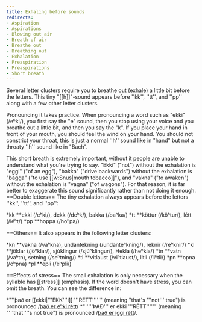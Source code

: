 ```yaml
---
title: Exhaling before sounds
redirects:
- Aspiration
- Aspirations
- Blowing out air
- Breath of air
- Breathe out
- Breathing out
- Exhalation
- Preaspiration
- Preaspirations
- Short breath
---
```


Several letter clusters require you to breathe out (exhale) a little bit before the letters. This tiny "[[h]]"-sound appears before ''kk'', ''tt'', and ''pp'' along with a few other letter clusters.

Pronouncing it takes practice. When pronouncing a word such as "ekki" (/eʰki/), you first say the "e" sound, then you stop using your voice and you breathe out a little bit, and then you say the "k". If you place your hand in front of your mouth, you should feel the wind on your hand. You should not constrict your throat, this is just a normal ''h'' sound like in "hand" but not a throaty ''h'' sound like in "Bach".  

This short breath is extremely important, without it people are unable to understand what you're trying to say. "Ekki" ("not") without the exhalation is "eggi" ("of an egg"), "bakka" ("drive backwards") without the exhalation is "bagga" ("to use [[w:Snus|mouth tobacco]]"), and "vakna" ("to awaken") without the exhalation is "vagna" ("of wagons"). For that reason, it is far better to exaggerate this sound significantly rather than not doing it enough.     
==Double letters==
The tiny exhalation always appears before the letters ''kk'', ''tt'', and ''pp'':

*kk
**ekki (/eʰki/), dekk (/deʰk/), bakka (/baʰka/)
*tt
**köttur (/köʰtur/), létt (/léʰt/)
*pp
**hoppa (/hoʰpa/)

==Others==
It also appears in the following letter clusters:

*kn
**vakna (/vaʰkna), undantekning (/undanteʰkning/), reknir (/reʰknir/)
*kl
**jöklar (/jöʰklar/), sjúklingur (/sjúʰklingur/), Hekla (/heʰkla/)
*tn
**vatn (/vaʰtn), setning (/seʰtning/)
*tl
**vitlaust (/viʰtlaust/), litli (/liʰtli/)
*pn
**opna (/oʰpna)
*pl
**epli (/eʰpli/)

==Effects of stress==
The small exhalation is only necessary when the syllable has [[stress]] (emphasis). If the word doesn't have stress, you can omit the breath. You can see the difference in: 

*"''það er [[ekki|'''EKK'''i]] '''RÉTT'''''" (meaning "that's '''not''' true") is pronounced /<u>það er eʰki rétt</u>/
*"'''''ÞAÐ''' er ekki '''RÉTT'''''" (meaning "'''that'''<nowiki/>'s not true") is pronounced /<u>það er iggi rétt</u>/.